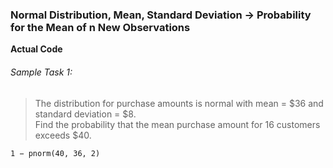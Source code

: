 ### Normal Distribution, Mean, Standard Deviation &#8594; Probability for the Mean of n New Observations
**Actual Code**
###### Sample Task 1:
>The distribution for purchase amounts is normal with mean = $36 and standard deviation = $8.</br>Find the probability that the mean purchase amount for 16 customers exceeds $40.
```
1 − pnorm(40, 36, 2)
```
